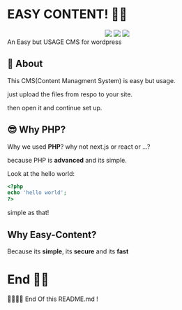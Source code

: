 # EASY CONTENT! 👋👋
<center>
<img src="https://img.shields.io/github/license/ghalbeyou/easy-content">
<img src="https://img.shields.io/static/v1?label=Language&message=ENGLISH&color=blue">
<img src="https://img.shields.io/static/v1?label=Programming%20Language&message=PHP&color=critical">
</center>
An Easy but USAGE CMS for wordpress

## 🍕 About
This CMS(Content Managment System) is easy but usage.

just upload the files from respo to your site.

then open it and continue set up.

## 😎 Why PHP?
Why we used **PHP**? why not next.js or react or ...?

because PHP is **advanced** and its simple.

Look at the hello world:
```php
<?php
echo 'hello world';
?>
```
simple as that!
## Why Easy-Content?
Because its  **simple**, its **secure** and its **fast**
# End 🙋‍♂️
🙋‍♂️🙋‍♂️ End Of this README.md !